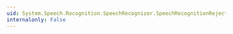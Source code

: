 ```yaml
---
uid: System.Speech.Recognition.SpeechRecognizer.SpeechRecognitionRejected
internalonly: False
---
```

